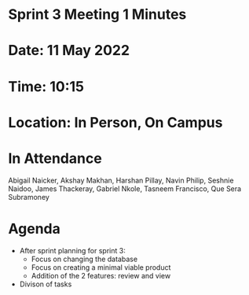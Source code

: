 # Sprint 3 Meeting 1 Minutes

# Date: 11 May 2022
# Time: 10:15
# Location: In Person, On Campus

# In Attendance
Abigail Naicker, Akshay Makhan, Harshan Pillay, Navin Philip, Seshnie Naidoo, James Thackeray, Gabriel Nkole, Tasneem Francisco, Que Sera Subramoney

# Agenda

* After sprint planning for sprint 3: 
  * Focus on changing the database
  * Focus on creating a minimal viable product
  * Addition of the 2 features: review and view
* Divison of tasks   
